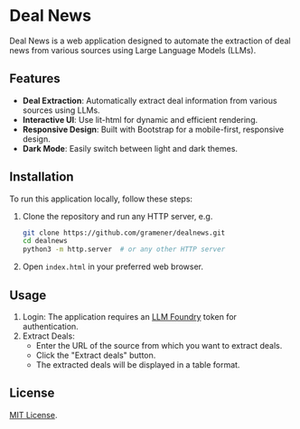 # Deal News

Deal News is a web application designed to automate the extraction of deal news from various sources using Large Language Models (LLMs).

## Features

- **Deal Extraction**: Automatically extract deal information from various sources using LLMs.
- **Interactive UI**: Use lit-html for dynamic and efficient rendering.
- **Responsive Design**: Built with Bootstrap for a mobile-first, responsive design.
- **Dark Mode**: Easily switch between light and dark themes.

## Installation

To run this application locally, follow these steps:

1. Clone the repository and run any HTTP server, e.g.

   ```bash
   git clone https://github.com/gramener/dealnews.git
   cd dealnews
   python3 -m http.server  # or any other HTTP server
   ```

2. Open `index.html` in your preferred web browser.

## Usage

1. Login: The application requires an [LLM Foundry](https://llmfoundry.straive.com/) token for authentication.
2. Extract Deals:
   - Enter the URL of the source from which you want to extract deals.
   - Click the "Extract deals" button.
   - The extracted deals will be displayed in a table format.

## License

[MIT License](LICENSE).
